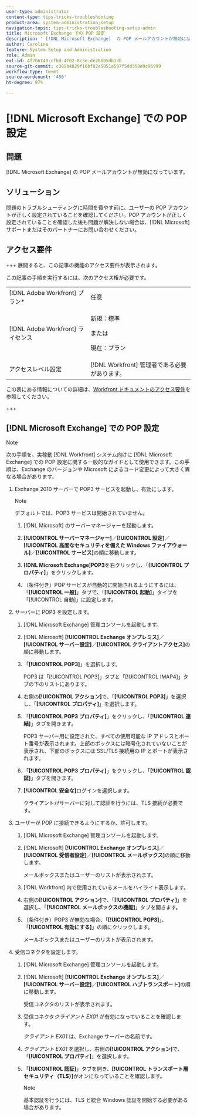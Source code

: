 ```yaml
---
user-type: administrator
content-type: tips-tricks-troubleshooting
product-area: system-administration;setup
navigation-topic: tips-tricks-troubleshooting-setup-admin
title: Microsoft Exchange での POP 設定
description: ' [!DNL Microsoft Exchange]  の POP メールアカウントが無効になっています。'
author: Caroline
feature: System Setup and Administration
role: Admin
exl-id: 4f7b6f40-cfbd-4f02-8c3e-de26b05db13b
source-git-commit: c389b4829f16bf82a5851a597f5dd358d9c96999
workflow-type: tm+mt
source-wordcount: '456'
ht-degree: 97%

---
```


# [!DNL Microsoft Exchange] での POP 設定

## 問題

[!DNL Microsoft Exchange] の POP メールアカウントが無効になっています。

## ソリューション

問題のトラブルシューティングに時間を費やす前に、ユーザーの POP アカウントが正しく設定されていることを確認してください。POP アカウントが正しく設定されていることを確認した後も問題が解決しない場合は、[!DNL Microsoft] サポートまたはそのパートナーにお問い合わせください。

<!--
<p data-mc-conditions="QuicksilverOrClassic.Draft mode">For instructions on integrating a POP account in Adobe Workfront, see .</p>
-->

## アクセス要件

+++ 展開すると、この記事の機能のアクセス要件が表示されます。

この記事の手順を実行するには、次のアクセス権が必要です。

<table style="table-layout:auto"> 
 <col> 
 <col> 
 <tbody> 
  <tr> 
   <td role="rowheader">[!DNL Adobe Workfront] プラン*</td> 
   <td>任意</td> 
  </tr> 
  <tr> 
   <td role="rowheader">[!DNL Adobe Workfront] ライセンス</td> 
   <td>
   <p>新規：標準</p>
   <p>または</p>
   <p>現在：プラン</p></td> 
  </tr> 
  <tr> 
   <td role="rowheader">アクセスレベル設定</td> 
   <td>[!DNL Workfront] 管理者である必要があります。 </td> 
  </tr> 
 </tbody> 
</table>

この表にある情報についての詳細は、[Workfront ドキュメントのアクセス要件](/help/quicksilver/administration-and-setup/add-users/access-levels-and-object-permissions/access-level-requirements-in-documentation.md)を参照してください。

+++

## [!DNL Microsoft Exchange] での POP 設定

>[!NOTE]
>
>次の手順を、実稼動 [!DNL Workfront] システム向けに [!DNL Microsoft Exchange] での POP 設定に関する一般的なガイドとして使用できます。この手順は、Exchange のバージョンや Microsoft によるコード変更によって大きく異なる場合があります。

1. Exchange 2010 サーバーで POP3 サービスを起動し、有効にします。

   >[!NOTE]
   >
   >デフォルトでは、POP3 サービスは開始されていません。

   1. [!DNL Microsoft] のサーバーマネージャーを起動します。
   1. **[!UICONTROL サーバーマネージャー]**／**[!UICONTROL 設定]**／**[!UICONTROL 高度なセキュリティを備えた Windows ファイアウォール]**／**[!UICONTROL サービス]**&#x200B;の順に移動します。

   1. **[!DNL Microsoft Exchange]POP3**&#x200B;を右クリックし、「**[!UICONTROL プロパティ]**」をクリックします。

   1. （条件付き）POP サービスが自動的に開始されるようにするには、「**[!UICONTROL 一般]**」タブで、「**[!UICONTROL 起動]**」タイプを「[!UICONTROL 自動]」に設定します。

1. サーバーに POP3 を設定します。

   1. [!DNL Microsoft Exchange] 管理コンソールを起動します。
   1. [!DNL Microsoft] **[!UICONTROL Exchange オンプレミス]**／**[!UICONTROL サーバー設定]**／**[!UICONTROL クライアントアクセス]**&#x200B;の順に移動します。

   1. 「**[!UICONTROL POP3]**」を選択します。

      POP3 は「[!UICONTROL POP3]」タブと「[!UICONTROL IMAP4]」タブの下のリストにあります。

   1. 右側の&#x200B;**[!UICONTROL アクション]**&#x200B;で、「**[!UICONTROL POP3]**」を選択し、「**[!UICONTROL プロパティ]**」を選択します。

   1. 「**[!UICONTROL POP3 プロパティ]**」をクリックし、「**[!UICONTROL 連結]**」タブを開きます。

      POP3 サーバー用に設定された、すべての使用可能な IP アドレスとポート番号が表示されます。上部のボックスには暗号化されていないことが表示され、下部のボックスには SSL/TLS 接続用の IP とポートが表示されます。

   1. 「**[!UICONTROL POP3 プロパティ]**」をクリックし、「**[!UICONTROL 認証]**」タブを開きます。

   1. **[!UICONTROL 安全な]**&#x200B;ログインを選択します。

      クライアントがサーバーに対して認証を行うには、TLS 接続が必要です。

1. ユーザーが POP に接続できるようにするか、許可します。

   1. [!DNL Microsoft Exchange] 管理コンソールを起動します。
   1. [!DNL Microsoft] **[!UICONTROL Exchange オンプレミス]**／**[!UICONTROL 受信者設定]**／**[!UICONTROL メールボックス]**&#x200B;の順に移動します。

      メールボックスまたはユーザーのリストが表示されます。

   1. [!DNL Workfront] 内で使用されているメールをハイライト表示します。
   1. 右側の&#x200B;**[!UICONTROL アクション]**&#x200B;で、「**[!UICONTROL プロパティ]**」を選択し、「**[!UICONTROL メールボックスの機能]**」タブを開きます。

   1. （条件付き）POP3 が無効な場合、「**[!UICONTROL POP3]**」、「**[!UICONTROL 有効にする]**」の順にクリックします。

      メールボックスまたはユーザーのリストが表示されます。

1. 受信コネクタを設定します。

   1. [!DNL Microsoft Exchange] 管理コンソールを起動します。
   1. [!DNL Microsoft] **[!UICONTROL Exchange オンプレミス]**／**[!UICONTROL サーバー設定]**／**[!UICONTROL ハブトランスポート]**&#x200B;の順に移動します。

      受信コネクタのリストが表示されます。

   1. 受信コネクタ&#x200B;*クライアント* *EX01* が有効になっていることを確認します。

      *クライアント* *EX01* は、Exchange サーバーの名前です。

   1. *クライアント EX01* を選択し、右側の&#x200B;**[!UICONTROL アクション]**&#x200B;で、「**[!UICONTROL プロパティ]**」を選択します。

   1. 「**[!UICONTROL 認証]**」タブを開き、**[!UICONTROL トランスポート層セキュリティ（TLS）]**&#x200B;がオンになっていることを確認します。

      >[!NOTE]
      >
      >基本認証を行うには、TLS と統合 Windows 認証を開始する必要がある場合があります。
